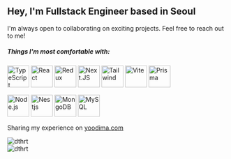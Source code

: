 <!-- Header -->
<h2 align="left">
  Hey, I'm Fullstack Engineer based in Seoul
</h2>

<!-- Contact -->
<p align="left">
  I'm always open to collaborating on exciting projects. Feel free to reach out to me!
</p>

<!-- Tech Stack -->
  ##### Things I'm most comfortable with:
  <p align="left">
  <img src="https://skillicons.dev/icons?i=ts" alt="TypeScript" width="50" height="50" />
  <img src="https://skillicons.dev/icons?i=react" alt="React" width="50" height="50" />
  <img src="https://skillicons.dev/icons?i=redux" alt="Redux" width="50" height="50" />
  <img src="https://skillicons.dev/icons?i=nextjs" alt="Next.JS" width="50" height="50" />
  <img src="https://skillicons.dev/icons?i=tailwind" alt="Tailwind" width="50" height="50" />
  <img src="https://skillicons.dev/icons?i=vite" alt="Vite" width="50" height="50" />
  <img src="https://skillicons.dev/icons?i=prisma" alt="Prisma" width="50" height="50" />
  </p>
  <p align="left">
  <img src="https://skillicons.dev/icons?i=nodejs" alt="Node.js" width="50" height="50" />
  <img src="https://skillicons.dev/icons?i=nestjs" alt="Nestjs" width="50" height="50" />
  <img src="https://skillicons.dev/icons?i=mongodb" alt="MongoDB" width="50" height="50" />
  <img src="https://skillicons.dev/icons?i=mysql" alt="MySQL" width="50" height="50" />
  </p>

  Sharing my experience on [yoodima.com](https://yoodima.com/)

<div>
  <img src="https://github-readme-streak-stats.herokuapp.com/?user=dthrt" alt="dthrt" />
</div>

<div>
  <img src="https://github-readme-stats.vercel.app/api/top-langs?username=dthrt&show_icons=true&locale=en&layout=compact" alt="dthrt" />
</div>

